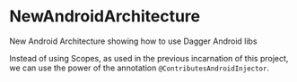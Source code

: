 # NewAndroidArchitecture
New Android Architecture showing how to use Dagger Android libs

Instead of using Scopes, as used in the previous incarnation of this project, we can use the power of the annotation `@ContributesAndroidInjector`.
